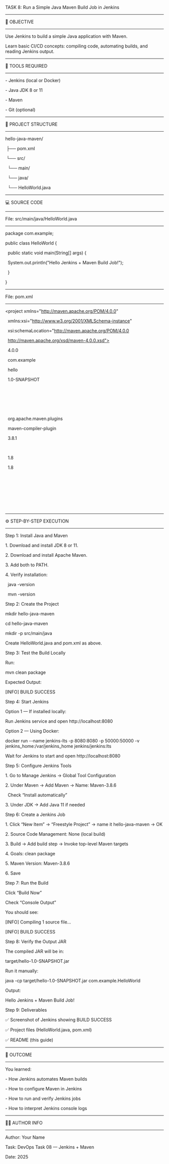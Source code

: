 TASK 8: Run a Simple Java Maven Build Job in Jenkins



------------------------------------------------------------

🎯 OBJECTIVE

------------------------------------------------------------

Use Jenkins to build a simple Java application with Maven.  

Learn basic CI/CD concepts: compiling code, automating builds, and reading Jenkins output.



------------------------------------------------------------

🧰 TOOLS REQUIRED

------------------------------------------------------------

\- Jenkins (local or Docker)

\- Java JDK 8 or 11

\- Maven

\- Git (optional)



------------------------------------------------------------

📁 PROJECT STRUCTURE

------------------------------------------------------------

hello-java-maven/

&nbsp;├── pom.xml

&nbsp;└── src/

&nbsp;    └── main/

&nbsp;        └── java/

&nbsp;            └── HelloWorld.java



------------------------------------------------------------

💻 SOURCE CODE

------------------------------------------------------------

File: src/main/java/HelloWorld.java

------------------------------------------------------------

package com.example;

public class HelloWorld {

&nbsp;   public static void main(String\[] args) {

&nbsp;       System.out.println("Hello Jenkins + Maven Build Job!");

&nbsp;   }

}



------------------------------------------------------------

File: pom.xml

------------------------------------------------------------

<?xml version="1.0" encoding="UTF-8"?>

<project xmlns="http://maven.apache.org/POM/4.0.0"

&nbsp;        xmlns:xsi="http://www.w3.org/2001/XMLSchema-instance"

&nbsp;        xsi:schemaLocation="http://maven.apache.org/POM/4.0.0 

&nbsp;                            http://maven.apache.org/xsd/maven-4.0.0.xsd">

&nbsp;   <modelVersion>4.0.0</modelVersion>

&nbsp;   <groupId>com.example</groupId>

&nbsp;   <artifactId>hello</artifactId>

&nbsp;   <version>1.0-SNAPSHOT</version>

&nbsp;   <build>

&nbsp;       <plugins>

&nbsp;           <plugin>

&nbsp;               <groupId>org.apache.maven.plugins</groupId>

&nbsp;               <artifactId>maven-compiler-plugin</artifactId>

&nbsp;               <version>3.8.1</version>

&nbsp;               <configuration>

&nbsp;                   <source>1.8</source>

&nbsp;                   <target>1.8</target>

&nbsp;               </configuration>

&nbsp;           </plugin>

&nbsp;       </plugins>

&nbsp;   </build>

</project>



------------------------------------------------------------

⚙️ STEP-BY-STEP EXECUTION

------------------------------------------------------------



Step 1: Install Java and Maven

1\. Download and install JDK 8 or 11.

2\. Download and install Apache Maven.

3\. Add both to PATH.

4\. Verify installation:

&nbsp;  java -version

&nbsp;  mvn -version



Step 2: Create the Project

mkdir hello-java-maven

cd hello-java-maven

mkdir -p src/main/java

Create HelloWorld.java and pom.xml as above.



Step 3: Test the Build Locally

Run:

mvn clean package

Expected Output:

\[INFO] BUILD SUCCESS



Step 4: Start Jenkins

Option 1 — If installed locally:

Run Jenkins service and open http://localhost:8080



Option 2 — Using Docker:

docker run --name jenkins-lts -p 8080:8080 -p 50000:50000 -v jenkins\_home:/var/jenkins\_home jenkins/jenkins:lts



Wait for Jenkins to start and open http://localhost:8080



Step 5: Configure Jenkins Tools

1\. Go to Manage Jenkins → Global Tool Configuration

2\. Under Maven → Add Maven → Name: Maven-3.8.6

&nbsp;  Check “Install automatically”

3\. Under JDK → Add Java 11 if needed



Step 6: Create a Jenkins Job

1\. Click “New Item” → “Freestyle Project” → name it hello-java-maven → OK

2\. Source Code Management: None (local build)

3\. Build → Add build step → Invoke top-level Maven targets

4\. Goals: clean package

5\. Maven Version: Maven-3.8.6

6\. Save



Step 7: Run the Build

Click “Build Now”

Check “Console Output”

You should see:

\[INFO] Compiling 1 source file...

\[INFO] BUILD SUCCESS



Step 8: Verify the Output JAR

The compiled JAR will be in:

target/hello-1.0-SNAPSHOT.jar



Run it manually:

java -cp target/hello-1.0-SNAPSHOT.jar com.example.HelloWorld

Output:

Hello Jenkins + Maven Build Job!



Step 9: Deliverables

✅ Screenshot of Jenkins showing BUILD SUCCESS

✅ Project files (HelloWorld.java, pom.xml)

✅ README (this guide)



------------------------------------------------------------

📘 OUTCOME

------------------------------------------------------------

You learned:

\- How Jenkins automates Maven builds

\- How to configure Maven in Jenkins

\- How to run and verify Jenkins jobs

\- How to interpret Jenkins console logs



------------------------------------------------------------

👨‍💻 AUTHOR INFO

------------------------------------------------------------

Author: Your Name

Task: DevOps Task 08 — Jenkins + Maven

Date: 2025



